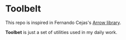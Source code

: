 # Toolbelt

This repo is inspired in Fernando Cejas's [Arrow library](https://github.com/android10/arrow). 

**Toolbet** is just a set of utilities used in my daily work.
